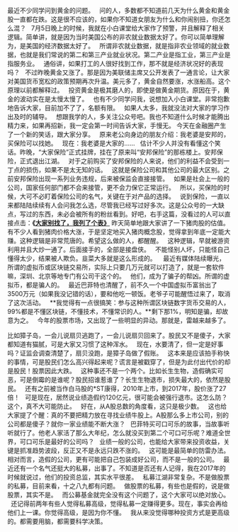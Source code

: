 最近不少同学问到黄金的问题。
 
问的人，多数都不知道前几天为什么黄金和黄金股一直都在跌。这是很不应该的，如果你不知道女朋友为什么和你闹别扭，你还怎么混？
 
7月5日晚上的时候，我就在小白课堂给大家作了预警，并且解释了相关逻辑。简单讲，就是因为当时美国公布的非农就业数据太好了。你可以简单理解为，是美国的经济数据太好了。
 
所谓非农就业数据，就是指非农业领域的就业数据，也就是我们常说的第二和第三产业就业状况。第二产业是指工业，第三产业是指服务业。
 
通俗讲，如果打工的人很好找到工作，那不就是经济状况好的表现吗？
 
不过昨晚黄金又涨了。那是因为美联储主席又公开发表了一通言论，让大家对美国货币宽松的政策预期再次升温。美元多了，黄金自然要涨，水涨船高。这个原理以前都解释过。
 
投资黄金是极其磨人的，即使是做黄金期货。原因在于，黄金的波动实在是太慢太慢了。
 
也有不少同学问我，说想加入小白课堂。非常抱歉地告诉大家，目前加不了了，名额有限。
 
如果人太多，我就没法对大家的学习作出及时的辅导。
 
想跟我学的人，多关注公众号吧。我也不知道什么时候才能腾出精力来，如果再招新，我一定会第一时间告诉大家，手慢无。
今天在金融圈产生了一个新的笑话，跟大家分享。
 
原来老公向身边的朋友介绍：我老婆是安邦的，买保险可以找她。
 
现在：我老婆是大家的......
 
估计不少人并没有看懂这个笑话。昨晚，“大家保险”正式挂牌，挂在了原来叫“安邦保险”的那栋楼上。安邦保险，正式退出江湖。
 
对于之前购买了安邦保险的人来说，他们的利益不会受到一丁点的损伤，如果不是太无知的话。
 
这就是保险公司和其他公司的最大区别。之前安邦保险出现一系列业务违规，后来被保监会直接接管。
 
如果是社会上一般的公司，国家任何部门都不会来接管，更不会力保它正常运行。
 
所以，买保险的时候，大可不必盯着保险公司的名气，关键在于对产品的选择。
 
说到保险，一直以来都陆陆续续有人会问我怎么选，尽管我已经写过好多次。这是公众号的一大缺点，写过的东西，未必会被所有的粉丝看到。好吧，右手这篇，没看过的人可以直接点击：**《**[**大家别找了，我列了个表》**][Link 1]
昨天简单地跟大家讲了一下猪肉股的估值。有不少人看到猪肉价格大涨，于是坚定地买入猪肉概念股，觉得拿到年底一定能大赚。这种逻辑是非常荒唐的。希望这么做的人，都醒醒。
 
这种逻辑，早就被游资利用并且大炒一通了。后面接手的，全部是接盘侠。
 
不能怪别人坏，只能怪自己懂得太少，结果被人欺负。韭菜大多就是这么形成的。 
 
最近有媒体陆续曝光，所谓的虚拟币或区块链交易所，实际上只要几万元就可以打造了，就是一套软件嘛，深圳、北京等地专门有公司干这个的。
 
他们，成为了骗子的帮凶。所谓的虚拟币，都是骗人的。
 
最近巴菲特也清醒了，前不久一个中国虚拟币富翁出了3500万元（如果我没记错的话），要和他吃一顿饭。老爷子可能醒悟过来了，取消了这次活动。
 
**我觉得有一点很搞笑：参与这种所谓区块链数字货币交易的人，99%都是不懂区块链，不懂技术，不懂常识的人。**剩下那1%，明知是骗，却故意为之。
 
今年的股票市场，又出现了一些明显的异动。那就是，雷越来越多了。
  
比如獐子岛，一会儿说扇贝逃跑了，一会儿说扇贝回来了。股民又不是傻子，大家都知道有猫腻，可是大家又习惯了这种浑水。
 
现在，水要清了，但一定是好事吗？证监会调查清楚了，扇贝没跑，是獐子岛做了假账。
 
这本来是应该拍手称快的事情，可是股民们怎么高兴得起来呢？谎言是被戳穿了，但是为此付出代价的却是股民！股票因此大跌。
 
这种事还不是一个两个。比如长生生物，造假确实可恶，可是倒霉的是谁呢？股民招谁惹谁了？长生生物退市，损失最大的，依然是股民。
 
还有之前被当作白马股的\*ST康得，2010年上市，到2017年，股价涨了27倍！
 
可是现在，居然说业绩造假约120亿元，很可能会被强行退市。这怎么防？这个，真不大可能防止。
 
好在，从A股总数的角度看，这只是极少数。
 
这也给大家提了个醒：真的不要把精力放在寻找业绩牛股上。A股那么多上市公司，别的公司都是傻子？就你一家业绩能不断大涨？
 
巴菲特买可口可乐的故事，当故事听听就行了。他老人家活了那么大年纪，怎么就没买到第二个可口可乐呢？难道全世界，可口可乐是最好的公司吗？
 
业绩一般的公司，也能给大家带来投资收益，关键是抓准趋势波段，反正又不是永远只跌不涨的。
 
这可能是最简单的防雷办法。相对而言，造假的公司，更有可能把自己包装成好公司，而不是一般的公司。
 
最近还有一个名气还挺大的私募，出事了。不知道是否还有人记得，我在2017年的时候就说过，他们的投资总监，其实水平很差。
 
私募江湖非常复杂。不是做股票的私募，目前来看，十之八九都有问题。
 
做股票的私募，有些也是假的，说是做股票，其实不是。
 
而公募基金就完全没有这个问题了，这个大家可以绝对放心。
 
还记得前两年有些人觉得私募高级，觉得私募一定赚得更多。现在，事实会再给他们上一课。你觉得高级，是因为你不懂。
 
我从来没觉得哪种投资方式是更高级的。都需要用脑，都需要科学决策。

[Link 1]: http://mp.weixin.qq.com/s?__biz=MzU0NTkyOTAzMw==&mid=2247486303&idx=1&sn=a88c45f4bacf72279f30eeab7ad7422e&chksm=fb642979cc13a06ff87d8639b0878e626ca263be74a84efb69ed961d88afab982639a6a9f204&scene=21#wechat_redirect